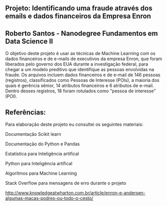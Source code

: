 ## Projeto: Identificando uma fraude através dos emails e dados financeiros da Empresa Enron

## Roberto Santos - Nanodegree Fundamentos em Data Science II

O objetivo deste projeto é usar as técnicas de Machine Learning com os dados financeiros e de e-mails de executivos da empresa Enron, que foram liberados pelo governo dos EUA durante a investigação federal, para chegar a um modelo preditivo que identifique as pessoas envolvidas na fraude. Os arquivos incluem dados financeiros e de e-mail de 146 pessoas (registros), classificados como Pessoas de Interesse (POIs), a maioria dos quais é gerência sênior, 14 atributos financeiros e 6 atributos de e-mail. Dentro desses registros, 18 foram rotulados como "pessoa de interesse" (POI).

## Referências:
Para elaboração deste projeto eu consultei os seguintes materiais:

Documentação Scikit learn

Documentação do Python e Pandas

Estatistica para Inteligência artifical

Python para Inteligência artifical

Algoritmos para Machine Learning

Stack Overflow para mensagens de erro durante o projeto

http://www.knowledgeatwharton.com.br/article/enron-e-andersen-algumas-macas-podres-ou-todo-o-cesto/
